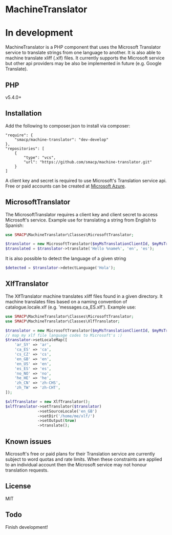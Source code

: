 # MachineTranslator
# In development
MachineTranslator is a PHP component that uses the Microsoft Translator service to translate strings from one language to another. It is also able to machine translate xliff (.xlf) files. It currently supports the Microsoft service but other api providers may be also be implemented in future (e.g. Google Translate).

PHP
----
v5.4.0+

Installation
----
Add the following to composer.json to install via composer:
```composer
"require": {
    "smacp/machine-translator": "dev-develop"
},
"repositories": [
    {
        "type": "vcs",
        "url": "https://github.com/smacp/machine-translator.git"
    }
]
```
A client key and secret is required to use Microsoft's Translation service api. Free or paid accounts can be created at [Microsoft Azure](https://azure.microsoft.com).

MicrosoftTranslator
----
The MicrosoftTranslator requires a client key and client secret to access Microsoft's service. Example use for translating a string from English to Spanish:

```php
use SMACP\MachineTranslator\Classes\MicrosoftTranslator;

$translator = new MicrosoftTranslator($myMsTranslationClientId, $myMsTranslationClientSecret);
$translated = $translator->translate('Hello %name%', 'en', 'es');
```

It is also possible to detect the language of a given string
```php
$detected = $translator->detectLanguage('Hola');
```

XlfTranslator
----
The XlfTranslator machine translates xliff files found in a given directory. It machine translates files based on a naming convention of catalogue.locale.xlf (e.g. 'messages.ca_ES.xlf'). Example use:

```php
use SMACP\MachineTranslator\Classes\MicrosoftTranslator;
use SMACP\MachineTranslator\Classes\XlfTranslator;

$translator = new MicrosoftTranslator($myMsTranslationClientId, $myMsTranslationClientSecret);
// map my xlf file language codes to Microsoft's :)
$translator->setLocaleMap([
    'ar_SY' => 'ar',
    'ca_ES' => 'ca',
    'cs_CZ' => 'cs',
    'en_GB' => 'en',
    'en_US' => 'en',
    'es_ES' => 'es',
    'no_NO' => 'no',
    'he_HE' => 'he',
    'zh_CN' => 'zh-CHS',
    'zh_TW' => 'zh-CHT',
]);

$xlfTranslator = new XlfTranslator();
$xlfTranslator->setTranslator($translator)
              ->setSourceLocale('en_GB')
              ->setDir('/home/me/xlf/')
              ->setOutput(true)
              ->translate();
```
Known issues
----
Microsoft's free or paid plans for their Translation service are currently subject to word quotas and rate limits. When these constraints are applied to an individual account then the Microsoft service may not honour translation requests.

License
----

MIT

Todo
----
Finish development!